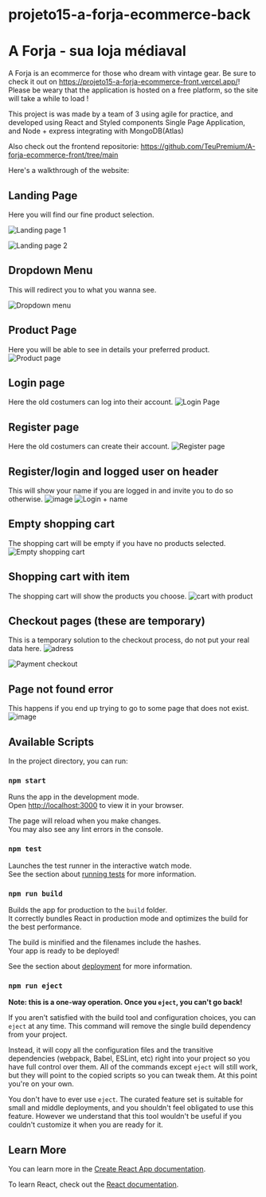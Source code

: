 # projeto15-a-forja-ecommerce-back

# A Forja - sua loja médiaval

A Forja is an ecommerce for those who dream with vintage gear. Be sure to check it out on https://projeto15-a-forja-ecommerce-front.vercel.app/! 
Please be weary that the application is hosted on a free platform, so the site will take a while to load !

This project is was made by a team of 3 using agile for practice, and developed using React and Styled components Single Page Application, and Node + express integrating with MongoDB(Atlas)

Also check out the frontend repositorie: https://github.com/TeuPremium/A-forja-ecommerce-front/tree/main

Here's a walkthrough of the website:

## Landing Page
Here you will find our fine product selection.

![Landing page 1](https://github.com/oigorholanda/projeto15-a-forja-ecommerce-front/assets/50275359/e90896ff-317f-4213-bc23-e828c43a2586)

![Landing page 2](https://github.com/oigorholanda/projeto15-a-forja-ecommerce-front/assets/50275359/63569db7-1bf9-4287-8710-085000ab5663)

## Dropdown Menu
This will redirect you to what you wanna see. 

![Dropdown menu](https://github.com/oigorholanda/projeto15-a-forja-ecommerce-front/assets/50275359/a146d4e9-cc28-480a-8da6-afc806724186)

## Product Page
Here you will be able to see in details your preferred product.
![Product page](https://github.com/oigorholanda/projeto15-a-forja-ecommerce-front/assets/50275359/1d226c65-dff1-49c2-8654-a4b406cf6b28)


## Login page
Here the old costumers can log into their account.
![Login Page](https://github.com/oigorholanda/projeto15-a-forja-ecommerce-front/assets/50275359/3580f90c-1170-440e-ba6f-28cc765ffa4e)

## Register page
Here the old costumers can create their account.
![Register page](https://github.com/oigorholanda/projeto15-a-forja-ecommerce-front/assets/50275359/341de114-e69d-49c7-a220-e069644b2fd0)

## Register/login and logged user on header
This will show your name if you are logged in and invite you to do so otherwise.
![image](https://github.com/oigorholanda/projeto15-a-forja-ecommerce-front/assets/50275359/dae5d5d3-ce97-4875-9acf-741e3aca5af5) ![Login + name](https://github.com/oigorholanda/projeto15-a-forja-ecommerce-front/assets/50275359/bb419c85-a3eb-4db1-9069-e3f0036abe42)


## Empty shopping cart
The shopping cart will be empty if you have no products selected.
![Empty shopping cart](https://github.com/oigorholanda/projeto15-a-forja-ecommerce-front/assets/50275359/c3992e5a-32da-4c2e-8a0e-4cced346d798)

## Shopping cart with item
The shopping cart will show the products you choose.
![cart with product](https://github.com/oigorholanda/projeto15-a-forja-ecommerce-front/assets/50275359/44f885f5-cd97-49ad-b88f-f6f4362c865c)

## Checkout pages (these are temporary)
This is a temporary solution to the checkout process, do not put your real data here.
![adress](https://github.com/oigorholanda/projeto15-a-forja-ecommerce-front/assets/50275359/019c0ead-5c65-47f4-a5b5-b8ee7a8d0853)

![Payment checkout](https://github.com/oigorholanda/projeto15-a-forja-ecommerce-front/assets/50275359/4ef9c30f-8a74-41b7-9f7e-b5fa8cd0d174)


## Page not found error
This happens if you end up trying to go to some page that does not exist. 
![image](https://github.com/oigorholanda/projeto15-a-forja-ecommerce-front/assets/50275359/bf81239c-52f4-4967-a612-81c06252ccc2)




## Available Scripts

In the project directory, you can run:

### `npm start`

Runs the app in the development mode.\
Open [http://localhost:3000](http://localhost:3000) to view it in your browser.

The page will reload when you make changes.\
You may also see any lint errors in the console.

### `npm test`

Launches the test runner in the interactive watch mode.\
See the section about [running tests](https://facebook.github.io/create-react-app/docs/running-tests) for more information.

### `npm run build`

Builds the app for production to the `build` folder.\
It correctly bundles React in production mode and optimizes the build for the best performance.

The build is minified and the filenames include the hashes.\
Your app is ready to be deployed!

See the section about [deployment](https://facebook.github.io/create-react-app/docs/deployment) for more information.

### `npm run eject`

**Note: this is a one-way operation. Once you `eject`, you can't go back!**

If you aren't satisfied with the build tool and configuration choices, you can `eject` at any time. This command will remove the single build dependency from your project.

Instead, it will copy all the configuration files and the transitive dependencies (webpack, Babel, ESLint, etc) right into your project so you have full control over them. All of the commands except `eject` will still work, but they will point to the copied scripts so you can tweak them. At this point you're on your own.

You don't have to ever use `eject`. The curated feature set is suitable for small and middle deployments, and you shouldn't feel obligated to use this feature. However we understand that this tool wouldn't be useful if you couldn't customize it when you are ready for it.

## Learn More

You can learn more in the [Create React App documentation](https://facebook.github.io/create-react-app/docs/getting-started).

To learn React, check out the [React documentation](https://reactjs.org/).
